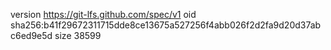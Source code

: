 version https://git-lfs.github.com/spec/v1
oid sha256:b41f29672311715dde8ce13675a527256f4abb026f2d2fa9d20d37abc6ed9e5d
size 38599

